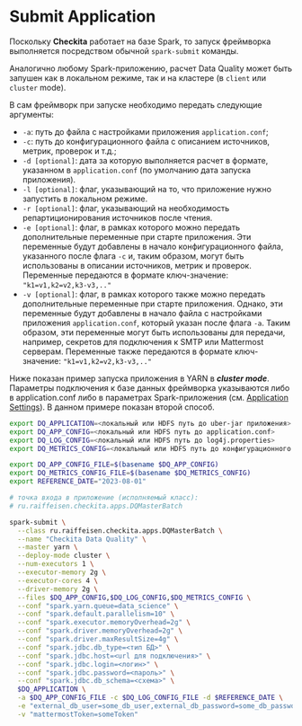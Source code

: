 # Submit Application

Поскольку **Checkita** работает на базе Spark, то запуск фреймворка выполняется посредством
обычной `spark-submit` команды.

Аналогично любому Spark-приложению, расчет Data Quality может быть запушен как в локальном режиме, так и на кластере
(в `client` или `cluster` mode).

В сам фреймворк при запуске необходимо передать следующие аргументы:

* `-a`: путь до файла с настройками приложения `application.conf`;
* `-c`: путь до конфигурационного файла с описанием источников, метрик, проверок и т.д.;
* `-d [optional]`: дата за которую выполняется расчет в формате, указанном в `application.conf`
  (по умолчанию дата запуска приложения).
* `-l [optional]`: флаг, указывающий на то, что приложение нужно запустить в локальном режиме.
* `-r [optional]`: флаг, указывающий на необходимость репартиционирования источников после чтения.
* `-e [optional]`: флаг, в рамках которого можно передать дополнительные переменные при старте приложения.
  Эти переменные будут добавлены в начало конфигурационного файла, указанного после флага `-c` и, таким образом, могут
  быть использованы в описании источников, метрик и проверок.
  Переменные передаются в формате ключ-значение: `"k1=v1,k2=v2,k3-v3,.."`
* `-v [optional]`: флаг, в рамках которого также можно передать дополнительные переменные при старте приложения.
  Однако, эти переменные будут добавлены в начало файла с настройками приложения `application.conf`, который указан
  после флага `-a`. Таким образом, эти переменные могут быть использованы для передачи, например, секретов для
  подключения к SMTP или Mattermost серверам.
  Переменные также передаются в формате ключ-значение: `"k1=v1,k2=v2,k3-v3,.."`

Ниже показан пример запуска приложения в YARN в _**cluster mode**_. Параметры подключения к базе данных фреймворка
указываются либо в application.conf либо в параметрах Spark-приложения (см. [Application Settings](./ApplicationSettings.md)).
В данном примере показан второй способ.

```bash
export DQ_APPLICATION=<локальный или HDFS путь до uber-jar приложения>
export DQ_APP_CONFIG=<локальный или HDFS путь до application.conf>
export DQ_LOG_CONFIG=<локальный или HDFS путь до log4j.properties>
export DQ_METRICS_CONFIG=<локальный или HDFS путь до конфигурационного файла>

export DQ_APP_CONFIG_FILE=$(basename $DQ_APP_CONFIG)
export DQ_METRICS_CONFIG_FILE=$(basename $DQ_METRICS_CONFIG)
export REFERENCE_DATE="2023-08-01"

# точка входа в приложение (исполняемый класс):
# ru.raiffeisen.checkita.apps.DQMasterBatch

spark-submit \
  --class ru.raiffeisen.checkita.apps.DQMasterBatch \
  --name "Checkita Data Quality" \
  --master yarn \
  --deploy-mode cluster \
  --num-executors 1 \
  --executor-memory 2g \
  --executor-cores 4 \
  --driver-memory 2g \
  --files $DQ_APP_CONFIG,$DQ_LOG_CONFIG,$DQ_METRICS_CONFIG \
  --conf "spark.yarn.queue=data_science" \
  --conf "spark.default.parallelism=10" \
  --conf "spark.executor.memoryOverhead=2g" \
  --conf "spark.driver.memoryOverhead=2g" \
  --conf "spark.driver.maxResultSize=4g" \
  --conf "spark.jdbc.db_type=<тип БД>" \
  --conf "spark.jdbc.host=<url для подключения>" \
  --conf "spark.jdbc.login=<логин>" \
  --conf "spark.jdbc.password=<пароль>" \
  --conf "spark.jdbc.db_schema=<схема>" \
  $DQ_APPLICATION \
  -a $DQ_APP_CONFIG_FILE -c $DQ_LOG_CONFIG_FILE -d $REFERENCE_DATE \
  -e "external_db_user=some_db_user,external_db_password=some_db_password" \
  -v "mattermostToken=someToken"
```